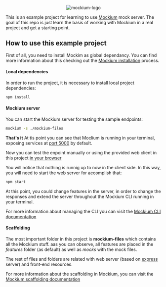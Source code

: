 <p align="center">
    <img alt="mockium-logo" src="https://drive.google.com/uc?export=view&id=1XIatwEA1_4Q2g0S1_-QY4ISbUWsxdeW-">
</p>

This is an example project for learning to use [Mockium](https://github.com/goncedillo/mockium) mock server.
The goal of this repo is just learn the basis of working with Mockium in a real project and get a starting point.

## How to use this example project

First of all, you need to install Mockim as global dependancy. You can find more information about this checking out the [Mockium installation](https://github.com/goncedillo/mockium#installation) process.

#### Local dependencies

In order to run the project, it is necessary to install local project dependencies:

```bash
npm install
```

#### Mockium server

You can start the Mockium server for testing the sample endpoints:

```bash
mockium -s ./mockium-files
```

**That's it** At tis point you can see that Moclium is running in your terminal, exposing services at [port 5000](http://localhost:5000) by default.

Now you can test the enpoint manually or using the provided web client in this project [in your browser](http://localhost:3000)

You will notice that nothing is runnig up to now in the client side. In this way, you will need to start the web server for accomplish that:

```bash
npm start
```

At this point, you could change features in the server, in order to change the responses and extend the server throughout the Mockium CLI running in your terminal.

For more information about managing the CLI you can visit the [Mockium CLI documentation](https://github.com/goncedillo/mockium#getting-started)

#### Scaffolding

The most important folder in this project is **mockium-files** which contains all the Mockium stuff. aas you can observe, all features are placed in the _features_ folder (as default) as well as _mocks_ with the mock files.

The rest of files and folders are related with web server (based on [express](https://github.com/expressjs/express) server) and front-end resources.

For more information about the scaffolding in Mockium, you can visit the [Mockium scaffolding documentation](https://github.com/goncedillo/mockium#Scaffolding)
